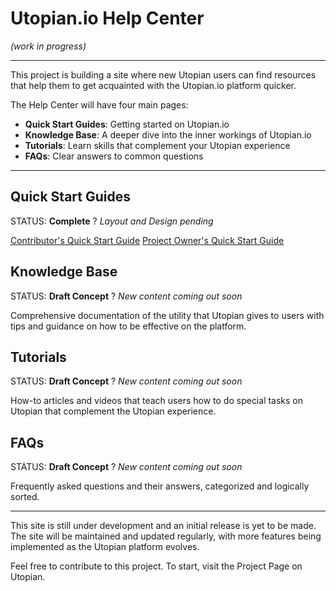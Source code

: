 # Utopian.io Help Center

*(work in progress)*

---

This project is building a site where new Utopian users can find resources that help them to get acquainted with the Utopian.io platform quicker.


The Help Center will have four main pages:

- **Quick Start Guides**: Getting started on Utopian.io
- **Knowledge Base**: A deeper dive into the inner workings of Utopian.io
- **Tutorials**: Learn skills that complement your Utopian experience
- **FAQs**: Clear answers to common questions

---

## Quick Start Guides

STATUS: **Complete** ? *Layout and Design pending*


[Contributor's Quick Start Guide](https://imwatsi.github.io/utopian.io-help_center/quickstart_contributors.html)
[Project Owner's Quick Start Guide](https://imwatsi.github.io/utopian.io-help_center/quickstart_project-owners.html)


## Knowledge Base

STATUS: **Draft Concept** ? *New content coming out soon*

Comprehensive documentation of the utility that Utopian gives to users with tips and guidance on how to be effective on the platform.


## Tutorials

STATUS: **Draft Concept** ? *New content coming out soon*

How-to articles and videos that teach users how to do special tasks on Utopian that complement the Utopian experience.


## FAQs


STATUS: **Draft Concept** ? *New content coming out soon*

Frequently asked questions and their answers, categorized and logically sorted.

---

This site is still under development and an initial release is yet to be made. The site will be maintained and updated regularly, with more features being implemented as the Utopian platform evolves.

Feel free to contribute to this project. To start, visit the Project Page on Utopian.